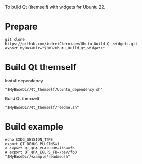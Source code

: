 To build Qt (themself) with widgets for Ubuntu 22.

# Prepare
```
git clone https://github.com/AndreiCherniaev/Ubutu_Build_Qt_widgets.git
export MyBaseDir="$PWD/Ubutu_Build_Qt_widgets"
```

# Build Qt themself
Install dependency
```
"$MyBaseDir/Qt_themself/Ubuntu_dependency.sh"
```
Build Qt themself
```
"$MyBaseDir/Qt_themself/readme.sh"
```

# Build example
```
echo $XDG_SESSION_TYPE
export QT_DEBUG_PLUGINS=1
# export QT_QPA_PLATFORM=linuxfb
# export QT_QPA_EGLFS_FB=/dev/fb0
"$MyBaseDir/example/readme.sh"
```
